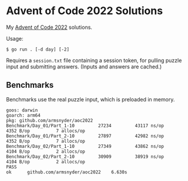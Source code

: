 # Advent of Code 2022 Solutions

My [Advent of Code 2022](https://adventofcode.com/2022) solutions.

Usage:

```
$ go run . [-d day] [-2]
```

Requires a `session.txt` file containing a session token, for pulling puzzle input and submitting
answers. (Inputs and answers are cached.)

## Benchmarks

Benchmarks use the real puzzle input, which is preloaded in memory.

<!-- BEGIN BENCHMARKS -->
```
goos: darwin
goarch: arm64
pkg: github.com/armsnyder/aoc2022
Benchmark/Day_01/Part_1-10  	   27234	     43117 ns/op	    4352 B/op	       7 allocs/op
Benchmark/Day_01/Part_2-10  	   27897	     42982 ns/op	    4352 B/op	       7 allocs/op
Benchmark/Day_02/Part_1-10  	   27349	     43862 ns/op	    4104 B/op	       2 allocs/op
Benchmark/Day_02/Part_2-10  	   30909	     38919 ns/op	    4104 B/op	       2 allocs/op
PASS
ok  	github.com/armsnyder/aoc2022	6.630s
```
<!-- END BENCHMARKS -->
